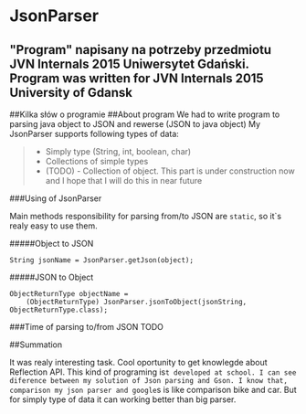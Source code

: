 # JsonParser
"Program" napisany na potrzeby przedmiotu JVN Internals 2015 Uniwersytet Gdański.
Program was written for JVN Internals 2015 University of Gdansk
----

##Kilka słów o programie
##About program
We had to write program to parsing java object to JSON and rewerse (JSON to java object)
My JsonParser supports following types of data:
>- Simply type (String, int, boolean, char)
>- Collections of simple types
>- (TODO) - Collection of object. This part is under construction now and I hope that I will do this in near future

###Using of JsonParser

Main methods responsibility for parsing from/to JSON are ```static```, so it`s realy easy to use them.

#####Object to JSON
```
String jsonName = JsonParser.getJson(object);
```


#####JSON to Object
```
ObjectReturnType objectName = 
    (ObjectReturnType) JsonParser.jsonToObject(jsonString, ObjectReturnType.class);
```


###Time of parsing to/from JSON
TODO



##Summation

It was realy interesting task. Cool oportunity to get knowlegde about Reflection API. This kind of programing is`t developed at school. I can see diference between
my solution of Json parsing and Gson. I know that, comparison my json parser and google`s is like comparison bike and car. But for simply type of data it can working better than big parser. 
